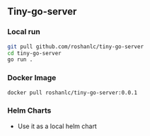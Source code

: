 ## Tiny-go-server

### Local run
```bash
git pull github.com/roshanlc/tiny-go-server
cd tiny-go-server
go run .
```

### Docker Image
```bash
docker pull roshanlc/tiny-go-server:0.0.1
```


### Helm Charts
- Use it as a local helm chart
